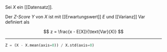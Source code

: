 Sei $X$ ein [[Datensatz]].

Der *Z-Score* $Y$ von $X$ ist mit [[Erwartungswert]] $E$ und [[Varianz]] Var definiert als

$$
	z = \frac{x - E[X]}{\text{Var}(X)}
$$

---

```py
Z = (X - X.mean(axis=0)) / X.std(axis=0)
```